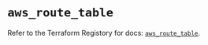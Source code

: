 # `aws_route_table`

Refer to the Terraform Registory for docs: [`aws_route_table`](https://registry.terraform.io/providers/hashicorp/aws/3.76.1/docs/resources/route_table).
